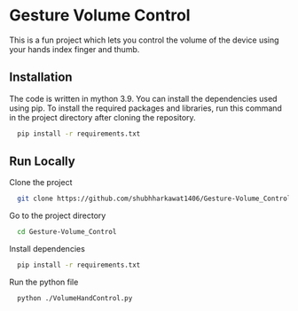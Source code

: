 
# Gesture Volume Control

This is a fun project which lets you control 
the volume of the device using your hands index finger and thumb.

## Installation

The code is written in mython 3.9.
You can install the dependencies used using pip.
To install the required packages and libraries, 
run this command in the project directory after 
cloning the repository.

```bash
  pip install -r requirements.txt
```
    
## Run Locally

Clone the project

```bash
  git clone https://github.com/shubhharkawat1406/Gesture-Volume_Control.git
```

Go to the project directory

```bash
  cd Gesture-Volume_Control
```

Install dependencies

```bash
  pip install -r requirements.txt
```

Run the python file

```bash
  python ./VolumeHandControl.py
```


